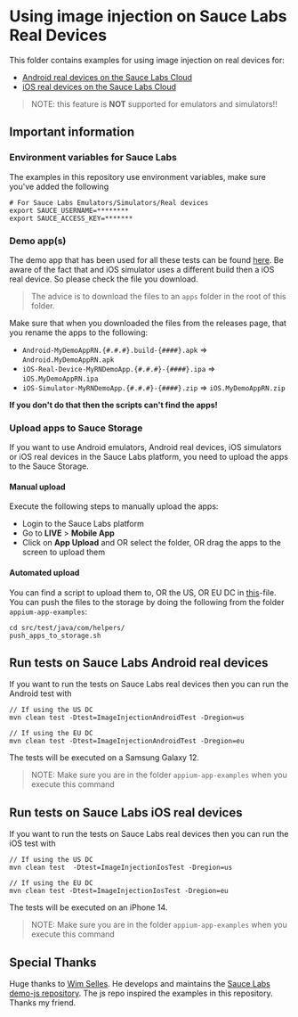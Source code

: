 # Using image injection on Sauce Labs Real Devices
This folder contains examples for using image injection on real devices for:

- [Android real devices on the Sauce Labs Cloud](#run-tests-on-sauce-labs-android-real-devices)
- [iOS real devices on the Sauce Labs Cloud](#run-tests-on-sauce-labs-ios-real-devices)

> NOTE: this feature is **NOT** supported for emulators and simulators!!

## Important information
### Environment variables for Sauce Labs
The examples in this repository use environment variables, make sure you've added the following

    # For Sauce Labs Emulators/Simulators/Real devices
    export SAUCE_USERNAME=********
    export SAUCE_ACCESS_KEY=*******

### Demo app(s)
The demo app that has been used for all these tests can be found [here](https://github.com/saucelabs/my-demo-app-rn/releases).
Be aware of the fact that and iOS simulator uses a different build then a iOS real device. So please check the file you
download.

> The advice is to download the files to an `apps` folder in the root of this folder.

Make sure that when you downloaded the files from the releases page, that you rename the apps to the following:

- `Android-MyDemoAppRN.{#.#.#}.build-{####}.apk` => `Android.MyDemoAppRN.apk`
- `iOS-Real-Device-MyRNDemoApp.{#.#.#}-{####}.ipa` => `iOS.MyDemoAppRN.ipa`
- `iOS-Simulator-MyRNDemoApp.{#.#.#}-{####}.zip` => `iOS.MyDemoAppRN.zip`

**If you don't do that then the scripts can't find the apps!**

### Upload apps to Sauce Storage
If you want to use Android emulators, Android real devices, iOS simulators or iOS real devices in the Sauce Labs platform, you need to upload 
the apps to the Sauce Storage.

#### Manual upload
Execute the following steps to manually upload the apps:
- Login to the Sauce Labs platform
- Go to **LIVE** > **Mobile App**
- Click on **App Upload** and OR select the folder, OR drag the apps to the screen to upload them

#### Automated upload
You can find a script to upload them to, OR the US, OR EU DC in [this](../../helpers/push_apps_to_storage.sh)-file. You can push the files to the
storage by doing the following from the folder `appium-app-examples`:

    cd src/test/java/com/helpers/
    push_apps_to_storage.sh

## Run tests on Sauce Labs Android real devices
If you want to run the tests on Sauce Labs real devices then you can run the Android test with

    // If using the US DC
    mvn clean test -Dtest=ImageInjectionAndroidTest -Dregion=us
    
    // If using the EU DC
    mvn clean test -Dtest=ImageInjectionAndroidTest -Dregion=eu
    
The tests will be executed on a Samsung Galaxy 12.

> NOTE: Make sure you are in the folder `appium-app-examples` when you execute this command

## Run tests on Sauce Labs iOS real devices
If you want to run the tests on Sauce Labs real devices then you can run the iOS test with

    // If using the US DC
    mvn clean test  -Dtest=ImageInjectionIosTest -Dregion=us
    
    // If using the EU DC
    mvn clean test -Dtest=ImageInjectionIosTest -Dregion=eu
    
The tests will be executed on an iPhone 14.
> NOTE: Make sure you are in the folder `appium-app-examples` when you execute this command

## Special Thanks
Huge thanks to [Wim Selles](https://github.com/wswebcreation). He develops and maintains the [Sauce Labs demo-js repository](https://github.com/saucelabs-training/demo-js). 
The js repo inspired the examples in this repository. Thanks my friend.
